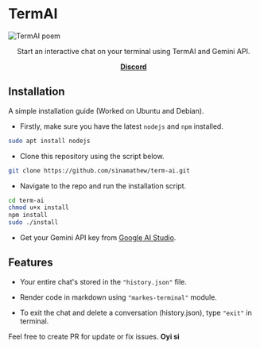 # TermAI

<img src="https://i.imgur.com/8xtwQYl.png" alt="TermAI poem">

<p align="center">Start an interactive chat on your terminal using TermAI and Gemini API.</p>

<p align="center">
    <a href="https://discord.gg/tgF2ruAv7q"><b>Discord</b></a>
</p>

## Installation
A simple installation guide (Worked on Ubuntu and Debian).
* Firstly, make sure you have the latest `nodejs` and `npm` installed. 
```sh
sudo apt install nodejs
```

* Clone this repository using the script below.
```sh
git clone https://github.com/sinamathew/term-ai.git
```

* Navigate to the repo and run the installation script.
```sh   
cd term-ai 
chmod u+x install
npm install
sudo ./install
```

* Get your Gemini API key from [Google AI Studio](https://aistudio.google.com/app/apikey).


## Features
* Your entire chat's stored in the `"history.json"` file.

* Render code in markdown using `"markes-terminal"` module.

* To exit the chat and delete a conversation (history.json), type `"exit"` in terminal.

Feel free to create PR for update or fix issues. **Oyi si**
